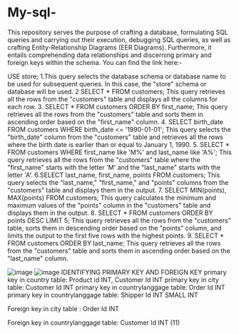 # My-sql-
This repository serves the purpose of crafting a database, formulating SQL queries and carrying out their execution, debugging SQL queries, as well as crafting Entity-Relationship Diagrams (EER Diagrams). Furthermore, it entails comprehending data relationships and discerning primary and foreign keys within the schema.
You can find the link here:-

USE store;
1.This query selects the database schema or database name to be used for subsequent queries. In       this case, the "store" schema or database will be used.
2 SELECT * FROM customers;
This query retrieves all the rows from the "customers" table and displays all the columns for each row.
3. SELECT * FROM customers ORDER BY first_name;
This query retrieves all the rows from the "customers" table and sorts them in ascending order based on the "first_name" column.
4. SELECT birth_date FROM customers WHERE birth_date <= '1990-01-01';
This query selects the "birth_date" column from the "customers" table and retrieves all the rows where the birth date is earlier than or equal to January 1, 1990.
5. SELECT * FROM customers WHERE first_name like 'M%' and last_name like 'A%';
This query retrieves all the rows from the "customers" table where the "first_name" starts with the letter 'M' and the "last_name" starts with the letter 'A'.
6.SELECT last_name, first_name, points FROM customers;
This query selects the "last_name," "first_name," and "points" columns from the "customers" table and displays them in the output.
7. SELECT MIN(points), MAX(points) FROM customers;
This query calculates the minimum and maximum values of the "points" column in the "customers" table and displays them in the output.
8. SELECT * FROM customers ORDER BY points DESC LIMIT 5;
This query retrieves all the rows from the "customers" table, sorts them in descending order based on the "points" column, and limits the output to the first five rows with the highest points.
9. SELECT * FROM customers ORDER BY last_name;
This query retrieves all the rows from the "customers" table and sorts them in ascending order based on the "last_name" column.

![image](https://github.com/Moboola/My-sql-/assets/142215138/eab2c68d-2988-4c72-b36f-4a52b531e2a7)
![image](https://github.com/Moboola/My-sql-/assets/142215138/cad7205b-b298-4923-a779-3f1be36a784d)
                IDENTIFYING PRIMARY KEY AND FOREIGN KEY
primary key in country table: Product id INT, Customer Id INT
primary key in city table: Customer Id INT
primary key in countrylanggage table: Order Id INT
primary key in countrylanggage table: Shipper Id INT SMALL INT

Foreign key in city table : Order Id INT
 
Foreign key in countrylanggage table:  Customer Id INT (11)
